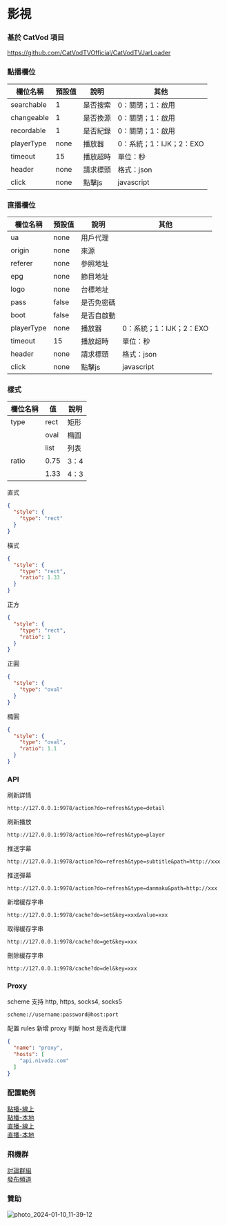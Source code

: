 # 影視

### 基於 CatVod 項目

https://github.com/CatVodTVOfficial/CatVodTVJarLoader

### 點播欄位

| 欄位名稱       | 預設值  | 說明   | 其他               |
|------------|------|------|------------------|
| searchable | 1    | 是否搜索 | 0：關閉；1：啟用        |
| changeable | 1    | 是否換源 | 0：關閉；1：啟用        |
| recordable | 1    | 是否紀錄 | 0：關閉；1：啟用        |
| playerType | none | 播放器  | 0：系統；1：IJK；2：EXO |
| timeout    | 15   | 播放超時 | 單位：秒             |
| header     | none | 請求標頭 | 格式：json          |
| click      | none | 點擊js | javascript       |

### 直播欄位

| 欄位名稱       | 預設值   | 說明    | 其他               |
|------------|-------|-------|------------------|
| ua         | none  | 用戶代理  |                  |
| origin     | none  | 來源    |                  |
| referer    | none  | 參照地址  |                  |
| epg        | none  | 節目地址  |                  |
| logo       | none  | 台標地址  |                  |
| pass       | false | 是否免密碼 |                  |
| boot       | false | 是否自啟動 |                  |
| playerType | none  | 播放器   | 0：系統；1：IJK；2：EXO |
| timeout    | 15    | 播放超時  | 單位：秒             |
| header     | none  | 請求標頭  | 格式：json          |
| click      | none  | 點擊js  | javascript       |

### 樣式

| 欄位名稱  | 值    | 說明  |
|-------|------|-----|
| type  | rect | 矩形  |
|       | oval | 橢圓  |
|       | list | 列表  |
| ratio | 0.75 | 3：4 |
|       | 1.33 | 4：3 |

直式

```json
{
  "style": {
    "type": "rect"
  }
}
```

橫式

```json
{
  "style": {
    "type": "rect",
    "ratio": 1.33
  }
}
```

正方

```json
{
  "style": {
    "type": "rect",
    "ratio": 1
  }
}
```

正圓

```json
{
  "style": {
    "type": "oval"
  }
}
```

橢圓

```json
{
  "style": {
    "type": "oval",
    "ratio": 1.1
  }
}
```

### API

刷新詳情

```
http://127.0.0.1:9978/action?do=refresh&type=detail
```  

刷新播放

```
http://127.0.0.1:9978/action?do=refresh&type=player
```  

推送字幕

```
http://127.0.0.1:9978/action?do=refresh&type=subtitle&path=http://xxx
```  

推送彈幕

```
http://127.0.0.1:9978/action?do=refresh&type=danmaku&path=http://xxx
```

新增緩存字串

```
http://127.0.0.1:9978/cache?do=set&key=xxx&value=xxx
``` 

取得緩存字串

```
http://127.0.0.1:9978/cache?do=get&key=xxx
```   

刪除緩存字串

```
http://127.0.0.1:9978/cache?do=del&key=xxx
```

### Proxy

scheme 支持 http, https, socks4, socks5

```
scheme://username:password@host:port
```

配置 rules 新增 proxy 判斷 host 是否走代理

```json
{
  "name": "proxy",
  "hosts": [
    "api.nivodz.com"
  ]
}
```

### 配置範例

[點播-線上](other/sample/vod/online.json)  
[點播-本地](other/sample/vod/offline.json)  
[直播-線上](other/sample/live/online.json)  
[直播-本地](other/sample/live/offline.json)

### 飛機群

[討論群組](https://t.me/fongmi_offical)  
[發布頻道](https://t.me/fongmi_release)

### 贊助
![photo_2024-01-10_11-39-12](https://github.com/FongMi/TV/assets/3471963/fdc12771-386c-4d5d-9a4d-d0bec0276fa7)

